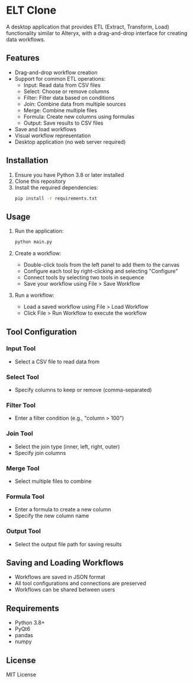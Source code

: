 # ELT Clone

A desktop application that provides ETL (Extract, Transform, Load) functionality similar to Alteryx, with a drag-and-drop interface for creating data workflows.

## Features

- Drag-and-drop workflow creation
- Support for common ETL operations:
  - Input: Read data from CSV files
  - Select: Choose or remove columns
  - Filter: Filter data based on conditions
  - Join: Combine data from multiple sources
  - Merge: Combine multiple files
  - Formula: Create new columns using formulas
  - Output: Save results to CSV files
- Save and load workflows
- Visual workflow representation
- Desktop application (no web server required)

## Installation

1. Ensure you have Python 3.8 or later installed
2. Clone this repository
3. Install the required dependencies:
   ```bash
   pip install -r requirements.txt
   ```

## Usage

1. Run the application:
   ```bash
   python main.py
   ```

2. Create a workflow:
   - Double-click tools from the left panel to add them to the canvas
   - Configure each tool by right-clicking and selecting "Configure"
   - Connect tools by selecting two tools in sequence
   - Save your workflow using File > Save Workflow

3. Run a workflow:
   - Load a saved workflow using File > Load Workflow
   - Click File > Run Workflow to execute the workflow

## Tool Configuration

### Input Tool
- Select a CSV file to read data from

### Select Tool
- Specify columns to keep or remove (comma-separated)

### Filter Tool
- Enter a filter condition (e.g., "column > 100")

### Join Tool
- Select the join type (inner, left, right, outer)
- Specify join columns

### Merge Tool
- Select multiple files to combine

### Formula Tool
- Enter a formula to create a new column
- Specify the new column name

### Output Tool
- Select the output file path for saving results

## Saving and Loading Workflows

- Workflows are saved in JSON format
- All tool configurations and connections are preserved
- Workflows can be shared between users

## Requirements

- Python 3.8+
- PyQt6
- pandas
- numpy

## License

MIT License 

